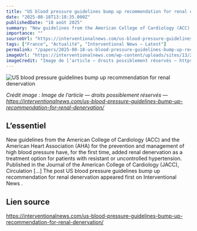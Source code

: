 ```yaml
---
title: "US blood pressure guidelines bump up recommendation for renal denervation"
date: "2025-08-18T13:18:35.000Z"
publishedDate: "18 août 2025"
summary: "New guidelines from the American College of Cardiology (ACC) and the American Heart Association (AHA) for the prevention and management of high blood pressure have, for the first time, added renal denervation as a treatment option for patients with resistant or uncontrolled hypertension. Published in the Journal of the American College of Cardiology (JACC), Circulation [&#8230;] The post US blood pressure guidelines bump up recommendation for renal denervation appeared first on Interventional News ."
importance: ""
sourceUrl: "https://interventionalnews.com/us-blood-pressure-guidelines-bump-up-recommendation-for-renal-denervation/"
tags: ["France", "Actualité", "Interventional News — Latest"]
permalink: "/papers/2025-08-18-us-blood-pressure-guidelines-bump-up-recommendation-for-renal-denervation"
imageUrl: "https://interventionalnews.com/wp-content/uploads/sites/13/2025/01/Renal-Denervation-Therapy-1-scaled-1.jpg"
imageCredit: "Image de l’article — droits possiblement réservés — https://interventionalnews.com/us-blood-pressure-guidelines-bump-up-recommendation-for-renal-denervation/"
---
```


![US blood pressure guidelines bump up recommendation for renal denervation](https://interventionalnews.com/wp-content/uploads/sites/13/2025/01/Renal-Denervation-Therapy-1-scaled-1.jpg)

*Crédit image : Image de l’article — droits possiblement réservés — https://interventionalnews.com/us-blood-pressure-guidelines-bump-up-recommendation-for-renal-denervation/*

## L’essentiel

New guidelines from the American College of Cardiology (ACC) and the American Heart Association (AHA) for the prevention and management of high blood pressure have, for the first time, added renal denervation as a treatment option for patients with resistant or uncontrolled hypertension. Published in the Journal of the American College of Cardiology (JACC), Circulation [&#8230;] The post US blood pressure guidelines bump up recommendation for renal denervation appeared first on Interventional News .

## Lien source

https://interventionalnews.com/us-blood-pressure-guidelines-bump-up-recommendation-for-renal-denervation/
